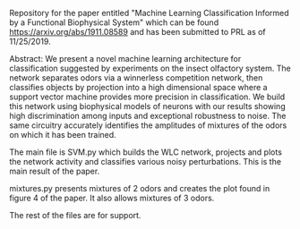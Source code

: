 Repository for the paper entitled "Machine Learning Classification Informed by a Functional Biophysical System" which can be found https://arxiv.org/abs/1911.08589 and has been submitted to PRL as of 11/25/2019.

Abstract:
We present a novel machine learning architecture for classification suggested by experiments on the insect olfactory system. The network separates odors via a winnerless competition network, then classifies objects by projection into a high dimensional space where a support vector machine provides more precision in classification. We build this network using biophysical models of neurons with our results showing high discrimination among inputs and exceptional robustness to noise. The same circuitry accurately identifies the amplitudes of mixtures of the odors on which it has been trained.

The main file is SVM.py which builds the WLC network, projects and plots the network activity and classifies various noisy perturbations.  This is the main result of the paper.

mixtures.py presents mixtures of 2 odors and creates the plot found in figure 4 of the paper. It also allows mixtures of 3 odors.

The rest of the files are for support.

